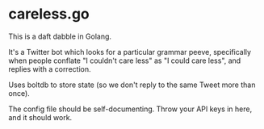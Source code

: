 # careless.go

This is a daft dabble in Golang.

It's a Twitter bot which looks for a particular grammar peeve, specifically when people conflate "I couldn't care less" as "I could care less", and replies with a correction.

Uses boltdb to store state (so we don't reply to the same Tweet more than once).

The config file should be self-documenting. Throw your API keys in here, and it should work.
